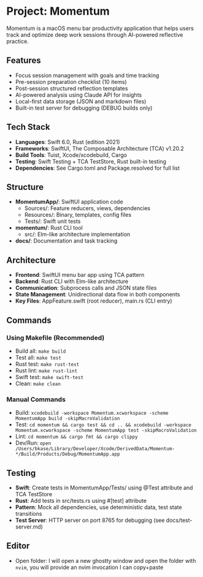 # Project: Momentum

Momentum is a macOS menu bar productivity application that helps users track and optimize deep work sessions through AI-powered reflective practice.

## Features
- Focus session management with goals and time tracking
- Pre-session preparation checklist (10 items)
- Post-session structured reflection templates
- AI-powered analysis using Claude API for insights
- Local-first data storage (JSON and markdown files)
- Built-in test server for debugging (DEBUG builds only)

## Tech Stack
- **Languages**: Swift 6.0, Rust (edition 2021)
- **Frameworks**: SwiftUI, The Composable Architecture (TCA) v1.20.2
- **Build Tools**: Tuist, Xcode/xcodebuild, Cargo
- **Testing**: Swift Testing + TCA TestStore, Rust built-in testing
- **Dependencies**: See Cargo.toml and Package.resolved for full list

## Structure
- **MomentumApp/**: SwiftUI application code
  - Sources/: Feature reducers, views, dependencies
  - Resources/: Binary, templates, config files
  - Tests/: Swift unit tests
- **momentum/**: Rust CLI tool
  - src/: Elm-like architecture implementation
- **docs/**: Documentation and task tracking

## Architecture
- **Frontend**: SwiftUI menu bar app using TCA pattern
- **Backend**: Rust CLI with Elm-like architecture
- **Communication**: Subprocess calls and JSON state files
- **State Management**: Unidirectional data flow in both components
- **Key Files**: AppFeature.swift (root reducer), main.rs (CLI entry)

## Commands
### Using Makefile (Recommended)
- Build all: `make build`
- Test all: `make test`
- Rust test: `make rust-test`
- Rust lint: `make rust-lint`
- Swift test: `make swift-test`
- Clean: `make clean`

### Manual Commands
- Build: `xcodebuild -workspace Momentum.xcworkspace -scheme MomentumApp build -skipMacroValidation`
- Test: `cd momentum && cargo test && cd .. && xcodebuild -workspace Momentum.xcworkspace -scheme MomentumApp test -skipMacroValidation`
- Lint: `cd momentum && cargo fmt && cargo clippy`
- Dev/Run: `open /Users/bkase/Library/Developer/Xcode/DerivedData/Momentum-*/Build/Products/Debug/MomentumApp.app`

## Testing
- **Swift**: Create tests in MomentumApp/Tests/ using @Test attribute and TCA TestStore
- **Rust**: Add tests in src/tests.rs using #[test] attribute
- **Pattern**: Mock all dependencies, use deterministic data, test state transitions
- **Test Server**: HTTP server on port 8765 for debugging (see docs/test-server.md)

## Editor
- Open folder: I will open a new ghostty window and open the folder with `nvim`, you will provide an nvim invocation I can copy+paste
